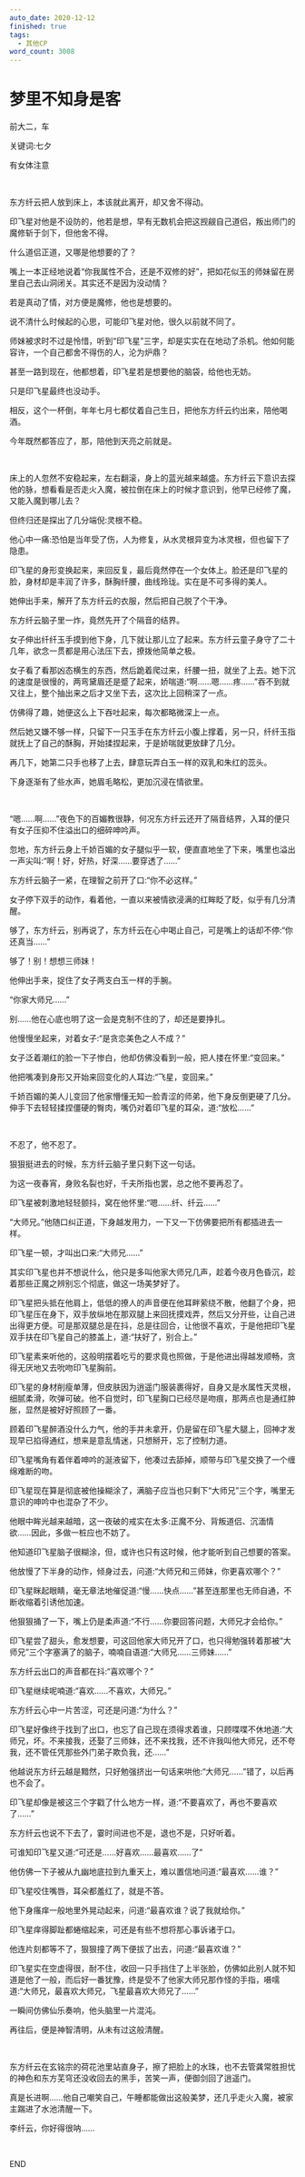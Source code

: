 ```yaml
---
auto_date: 2020-12-12
finished: true
tags:
  - 其他CP
word_count: 3008
---
```


# 梦里不知身是客

前大二，车

关键词:七夕

有女体注意

<br>

东方纤云把人放到床上，本该就此离开，却又舍不得动。

印飞星对他是不设防的，他若是想，早有无数机会把这觊觎自己道侣，叛出师门的魔修斩于剑下，但他舍不得。

什么道侣正道，又哪是他想要的了？

嘴上一本正经地说着“你我属性不合，还是不双修的好”，把如花似玉的师妹留在房里自己去山洞闭关。其实还不是因为没动情？

若是真动了情，对方便是魔修，他也是想要的。

说不清什么时候起的心思，可能印飞星对他，很久以前就不同了。

师妹被求时不过是怜惜，听到“印飞星”三字，却是实实在在地动了杀机。他如何能容许，一个自己都舍不得伤的人，沦为炉鼎？

甚至一路到现在，他都想着，印飞星若是想要他的脑袋，给他也无妨。

只是印飞星最终也没动手。

相反，这个一杯倒，年年七月七都仗着自己生日，把他东方纤云约出来，陪他喝酒。

今年既然都答应了，那，陪他到天亮之前就是。

<br>

床上的人忽然不安稳起来，左右翻滚，身上的蓝光越来越盛。东方纤云下意识去探他的脉，想看看是否走火入魔，被拉倒在床上的时候才意识到，他早已经修了魔，又能入魔到哪儿去？

但终归还是探出了几分端倪:灵根不稳。

他心中一痛:恐怕是当年受了伤，人为修复，从水灵根异变为冰灵根，但也留下了隐患。

印飞星的身形变换起来，来回反复，最后竟然停在一个女体上。脸还是印飞星的脸，身材却是丰润了许多，酥胸纤腰，曲线玲珑。实在是不可多得的美人。

她伸出手来，解开了东方纤云的衣服，然后把自己脱了个干净。

东方纤云脑子里一炸，竟然先开了个隔音的结界。

女子伸出纤纤玉手摸到他下身，几下就让那儿立了起来。东方纤云童子身守了二十几年，欲念一贯都是用心法压下去，撩拨他简单之极。

女子看了看那凶态横生的东西，然后跪着爬过来，纤腰一扭，就坐了上去。她下沉的速度是很慢的，两弯黛眉还是蹙了起来，娇喘道:“啊……嗯……疼……”吞不到就又往上，整个抽出来之后才又坐下去，这次比上回稍深了一点。

仿佛得了趣，她便这么上下吞吐起来，每次都略微深上一点。

然后她又嫌不够一样，只留下一只玉手在东方纤云小腹上撑着，另一只，纤纤玉指就抚上了自己的酥胸，开始揉捏起来，于是娇喘就更放肆了几分。

再几下，她第二只手也移了上去，肆意玩弄白玉一样的双乳和朱红的蕊头。

下身逐渐有了些水声，她眉毛略松，更加沉浸在情欲里。

<br>

“嗯……啊……”夜色下的百媚教很静，何况东方纤云还开了隔音结界，入耳的便只有女子压抑不住溢出口的细碎呻吟声。

忽地，东方纤云身上千娇百媚的女子腿似乎一软，便直直地坐了下来，嘴里也溢出一声尖叫:“啊！好，好热，好深……要穿透了……”

东方纤云脑子一紧，在理智之前开了口:“你不必这样。”

女子停下双手的动作，看着他，一直以来被情欲浸满的红眸眨了眨，似乎有几分清醒。

够了，东方纤云，别再说了，东方纤云在心中喝止自己，可是嘴上的话却不停:“你还真当……”

够了！别！想想三师妹！

他伸出手来，捉住了女子两支白玉一样的手腕。

“你家大师兄……”

别……他在心底也明了这一会是克制不住的了，却还是要挣扎。

他慢慢坐起来，对着女子:“是贪恋美色之人不成？”

女子泛着潮红的脸一下子惨白，他却仿佛没看到一般，把人搂在怀里:“变回来。”

他把嘴凑到身形又开始来回变化的人耳边:“飞星，变回来。”

千娇百媚的美人儿变回了他家懵懂无知一脸青涩的师弟，他下身反倒更硬了几分。伸手下去轻轻揉捏僵硬的臀肉，嘴仍对着印飞星的耳朵，道:“放松……”

<br>

不忍了，他不忍了。

狠狠挺进去的时候，东方纤云脑子里只剩下这一句话。

为这一夜春宵，身败名裂也好，千夫所指也罢，总之他不要再忍了。

印飞星被刺激地轻轻颤抖，窝在他怀里:“嗯……纤、纤云……”

“大师兄。”他随口纠正道，下身越发用力，一下又一下仿佛要把所有都插进去一样。

印飞星一顿，才叫出口来:“大师兄……”

其实印飞星也并不想说什么，他只是多叫他家大师兄几声，趁着今夜月色昏沉，趁着那些正魔之辨别忘个彻底，做这一场美梦好了。

印飞星把头抵在他肩上，低低的撩人的声音便在他耳畔萦绕不散，他翻了个身，把印飞星压在身下，双手放纵地在那双腿上来回抚摸戏弄，然后又分开些，让自己进出得更方便。可是那双腿总是在抖，总是往回合，让他很不喜欢，于是他把印飞星双手扶在印飞星自己的膝盖上，道:“扶好了，别合上。”

印飞星素来听他的，这般明摆着吃亏的要求竟也照做，于是他进出得越发顺畅，贪得无厌地又去吮吻印飞星胸前。

印飞星的身材削瘦单薄，但皮肤因为逍遥门服装裹得好，自身又是水属性天灵根，细腻柔滑，吹弹可破。他不自觉时，印飞星胸口已经尽是吻痕，那两点也是通红肿胀，显然是被好好照顾了一番。

顾着印飞星醉酒没什么力气，他的手并未拿开，仍是留在印飞星大腿上，回神才发现早已掐得通红，想来是意乱情迷，只想掰开，忘了控制力道。

印飞星嘴角有着伴着呻吟的涎液留下，他凑过去舔掉，顺带与印飞星交换了一个缠绵难断的吻。

印飞星现在算是彻底被他操糊涂了，满脑子应当也只剩下“大师兄”三个字，嘴里无意识的呻吟中也混杂了不少。

他眼中眸光越来越暗，这一夜破的戒实在太多:正魔不分、背叛道侣、沉湎情欲……因此，多做一桩应也不妨了。

他知道印飞星脑子很糊涂，但，或许也只有这时候，他才能听到自己想要的答案。

他放慢了下半身的动作，倾身过去，问道:“大师兄和三师妹，你更喜欢哪个？”

印飞星眯起眼睛，毫无章法地催促道:“慢……快点……”甚至连那里也无师自通，不断收缩着引诱他加速。

他狠狠捅了一下，嘴上仍是柔声道:“不行……你要回答问题，大师兄才会给你。”

印飞星尝了甜头，愈发想要，可这回他家大师兄开了口，也只得勉强转着那被“大师兄”三个字塞满了的脑子，喃喃自语道:“大师兄……三师妹……”

东方纤云出口的声音都在抖:“喜欢哪个？”

印飞星继续呢喃道:“喜欢……不喜欢，大师兄。”

东方纤云心中一片苦涩，可还是问道:“为什么？”

印飞星好像终于找到了出口，也忘了自己现在须得求着谁，只顾喋喋不休地道:“大师兄，坏。不来接我，还娶了三师妹，还不来找我，还不许我叫他大师兄，还不夸我，还不管任凭那些外门弟子欺负我，还……”

他越说东方纤云越是黯然，只好勉强挤出一句话来哄他:“大师兄……”错了，以后再也不会了。

印飞星却像是被这三个字戳了什么地方一样，道:“不要喜欢了，再也不要喜欢了……”

东方纤云也说不下去了，霎时间进也不是，退也不是，只好听着。

可谁知印飞星又道:“可还是……好喜欢……最喜欢……了”

他仿佛一下子被从九幽地底拉到九重天上，难以置信地问道:“最喜欢……谁？”

印飞星咬住嘴唇，耳朵都羞红了，就是不答。

他下身瘙痒一般地里外晃动起来，问道:“最喜欢谁？说了我就给你。”

印飞星痒得脚趾都蜷缩起来，可还是有些不想将那心事诉诸于口。

他连片刻都等不了，狠狠撞了两下便拔了出去，问道:“最喜欢谁？”

印飞星实在空虚得很，耐不住，收回一只手挡住了上半张脸，仿佛如此别人就不知道是他了一般，而后好一番犹豫，终是受不了他家大师兄那作怪的手指，嗫嚅道:“大师兄，最喜欢大师兄，飞星最喜欢大师兄了……”

一瞬间仿佛仙乐奏响，他头脑里一片混沌。

再往后，便是神智清明，从未有过这般清醒。

<br>

东方纤云在玄铭宗的荷花池里站直身子，擦了把脸上的水珠，也不去管龚常胜担忧的神色和东方芜穹还没收回去的黑手，苦笑一声，便御剑回了逍遥门。

真是长进啊……他自己嘲笑自己，午睡都能做出这般美梦，还几乎走火入魔，被家主踹进了水池清醒一下。

李纤云，你好得很呐……

<br>

END
